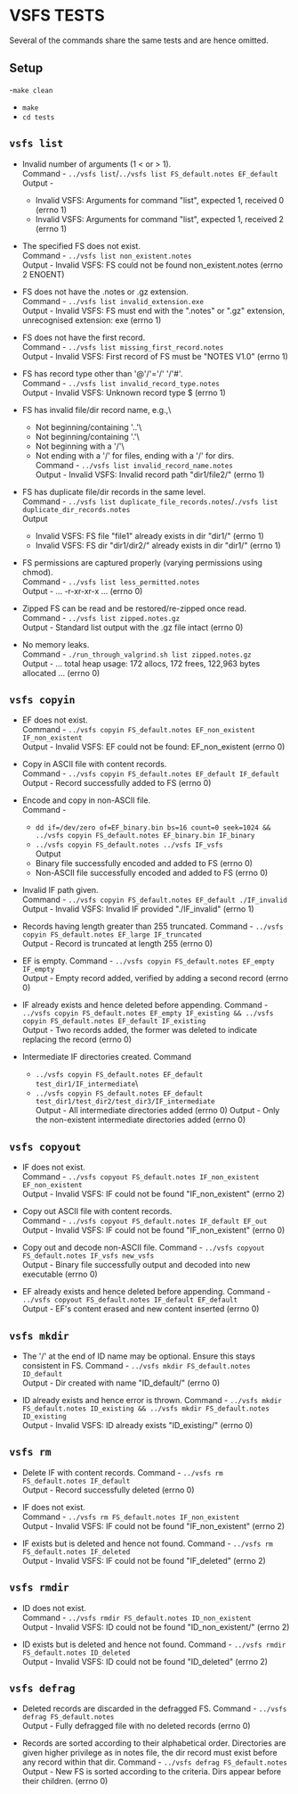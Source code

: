 # VSFS TESTS

Several of the commands share the same tests and are hence omitted.

## Setup
-`make clean`
- `make`
- `cd tests`


## `vsfs list`

- Invalid number of arguments (1 < or > 1).\
  Command - `../vsfs list`/`../vsfs list FS_default.notes EF_default`\
  Output - 
  - Invalid VSFS: Arguments for command "list", expected 1, received 0 (errno 1)
  - Invalid VSFS: Arguments for command "list", expected 1, received 2 (errno 1)


- The specified FS does not exist.\
  Command - `../vsfs list non_existent.notes`\
  Output - Invalid VSFS: FS could not be found non_existent.notes (errno 2 ENOENT)


- FS does not have the .notes or .gz extension.\
  Command - `../vsfs list invalid_extension.exe`\
  Output - Invalid VSFS: FS must end with the ".notes" or ".gz" extension, unrecognised extension: exe (errno 1)


- FS does not have the first record.\
  Command - `../vsfs list missing_first_record.notes`\
  Output - Invalid VSFS: First record of FS must be "NOTES V1.0" (errno 1)


- FS has record type other than '@'/'='/' '/'#'.\
  Command - `../vsfs list invalid_record_type.notes`\
  Output - Invalid VSFS: Unknown record type $ (errno 1)


- FS has invalid file/dir record name, e.g.,\
     * Not beginning/containing '..'\
     * Not beginning/containing '.'\
     * Not beginning with a '/'\
     * Not ending with a '/' for files, ending with a '/' for dirs.\
  Command - `../vsfs list invalid_record_name.notes`\
  Output - Invalid VSFS: Invalid record path "dir1/file2/" (errno 1)


- FS has duplicate file/dir records in the same level.\
  Command - `../vsfs list duplicate_file_records.notes`/`./vsfs list duplicate_dir_records.notes`\
  Output 
  - Invalid VSFS: FS file "file1" already exists in dir "dir1/" (errno 1)
  - Invalid VSFS: FS dir "dir1/dir2/" already exists in dir "dir1/" (errno 1)


- FS permissions are captured properly (varying permissions using chmod).\
  Command - `../vsfs list less_permitted.notes`\
  Output - ... -r-xr-xr-x ... (errno 0)


- Zipped FS can be read and be restored/re-zipped once read.\
  Command - `../vsfs list zipped.notes.gz`\
  Output - Standard list output with the .gz file intact (errno 0)


- No memory leaks.\
  Command - `./run_through_valgrind.sh list zipped.notes.gz`\
  Output - 
    ... total heap usage: 172 allocs, 172 frees, 122,963 bytes allocated ... (errno 0)

## `vsfs copyin`

- EF does not exist.\
  Command - `../vsfs copyin FS_default.notes EF_non_existent IF_non_existent`\
  Output - Invalid VSFS: EF could not be found: EF_non_existent (errno 0)


- Copy in ASCII file with content records.\
  Command - `../vsfs copyin FS_default.notes EF_default IF_default`\
  Output - Record successfully added to FS (errno 0)


- Encode and copy in non-ASCII file.\
  Command - 
  - `dd if=/dev/zero of=EF_binary.bin bs=16 count=0 seek=1024 && 
    ../vsfs copyin FS_default.notes EF_binary.bin IF_binary`
  - `../vsfs copyin FS_default.notes ../vsfs IF_vsfs`\
  Output 
  - Binary file successfully encoded and added to FS (errno 0)
  - Non-ASCII file successfully encoded and added to FS (errno 0)


- Invalid IF path given.\
  Command - `../vsfs copyin FS_default.notes EF_default ./IF_invalid`\
  Output - Invalid VSFS: Invalid IF provided "./IF_invalid" (errno 1)


- Records having length greater than 255 truncated.
  Command - `../vsfs copyin FS_default.notes EF_large IF_truncated`\
  Output - Record is truncated at length 255 (errno 0)


- EF is empty.
  Command - `../vsfs copyin FS_default.notes EF_empty IF_empty`\
  Output - Empty record added, verified by adding a second record (errno 0)


- IF already exists and hence deleted before appending.
  Command - `../vsfs copyin FS_default.notes EF_empty IF_existing
  && ../vsfs copyin FS_default.notes EF_default IF_existing`\
  Output - Two records added, the former was deleted to indicate replacing the record (errno 0)


- Intermediate IF directories created.
  Command
  - `../vsfs copyin FS_default.notes EF_default test_dir1/IF_intermediate`\
  - `../vsfs copyin FS_default.notes EF_default test_dir1/test_dir2/test_dir3/IF_intermediate`\
  Output - All intermediate directories added (errno 0)
  Output - Only the non-existent intermediate directories added (errno 0)

## `vsfs copyout`

- IF does not exist.\
  Command - `../vsfs copyout FS_default.notes IF_non_existent EF_non_existent`\
  Output - Invalid VSFS: IF could not be found "IF_non_existent" (errno 2)


- Copy out ASCII file with content records.\
  Command - `../vsfs copyout FS_default.notes IF_default EF_out`
  Output - Invalid VSFS: IF could not be found "IF_non_existent" (errno 0)


- Copy out and decode non-ASCII file.
  Command - `../vsfs copyout FS_default.notes IF_vsfs new_vsfs`\
  Output - Binary file successfully output and decoded into new executable (errno 0)


- EF already exists and hence deleted before appending.
  Command - `../vsfs copyout FS_default.notes IF_default EF_default`\
  Output - EF's content erased and new content inserted (errno 0)

## `vsfs mkdir`

- The '/' at the end of ID name may be optional. Ensure this stays consistent in FS.
  Command - `../vsfs mkdir FS_default.notes ID_default`\
  Output - Dir created with name "ID_default/" (errno 0)


- ID already exists and hence error is thrown.
  Command - `../vsfs mkdir FS_default.notes ID_existing
  && ../vsfs mkdir FS_default.notes ID_existing`\
  Output - Invalid VSFS: ID already exists "ID_existing/" (errno 0)


## `vsfs rm`

- Delete IF with content records.
  Command - `../vsfs rm FS_default.notes IF_default`\
  Output - Record successfully deleted (errno 0)


- IF does not exist.\
  Command - `../vsfs rm FS_default.notes IF_non_existent`\
  Output - Invalid VSFS: IF could not be found "IF_non_existent" (errno 2)


- IF exists but is deleted and hence not found.
  Command - `../vsfs rm FS_default.notes IF_deleted`\
  Output - Invalid VSFS: IF could not be found "IF_deleted" (errno 2)


## `vsfs rmdir`

- ID does not exist.\
  Command - `../vsfs rmdir FS_default.notes ID_non_existent`\
  Output - Invalid VSFS: ID could not be found "ID_non_existent/" (errno 2)


- ID exists but is deleted and hence not found.
  Command - `../vsfs rmdir FS_default.notes ID_deleted`\
  Output - Invalid VSFS: ID could not be found "ID_deleted" (errno 2)

  
## `vsfs defrag`

- Deleted records are discarded in the defragged FS.
  Command - `../vsfs defrag FS_default.notes`\
  Output - Fully defragged file with no deleted records (errno 0)


- Records are sorted according to their alphabetical order. 
  Directories are given higher privilege as in notes file, the dir record must exist before any record within that dir.
  Command - `../vsfs defrag FS_default.notes`\
  Output - New FS is sorted according to the criteria. Dirs appear before their children. (errno 0)
